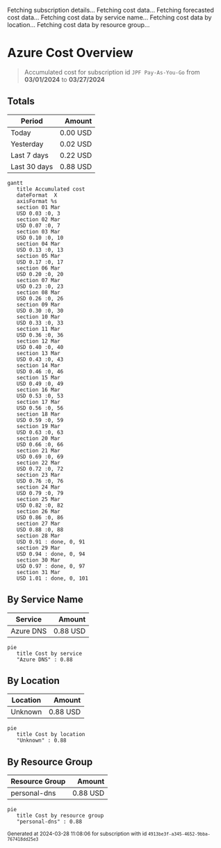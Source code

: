Fetching subscription details...
Fetching cost data...
Fetching forecasted cost data...
Fetching cost data by service name...
Fetching cost data by location...
Fetching cost data by resource group...
# Azure Cost Overview

> Accumulated cost for subscription id `JPF Pay-As-You-Go` from **03/01/2024** to **03/27/2024**

## Totals

|Period|Amount|
|---|---:|
|Today|0.00 USD|
|Yesterday|0.02 USD|
|Last 7 days|0.22 USD|
|Last 30 days|0.88 USD|

```mermaid
gantt
   title Accumulated cost
   dateFormat  X
   axisFormat %s
   section 01 Mar
   USD 0.03 :0, 3
   section 02 Mar
   USD 0.07 :0, 7
   section 03 Mar
   USD 0.10 :0, 10
   section 04 Mar
   USD 0.13 :0, 13
   section 05 Mar
   USD 0.17 :0, 17
   section 06 Mar
   USD 0.20 :0, 20
   section 07 Mar
   USD 0.23 :0, 23
   section 08 Mar
   USD 0.26 :0, 26
   section 09 Mar
   USD 0.30 :0, 30
   section 10 Mar
   USD 0.33 :0, 33
   section 11 Mar
   USD 0.36 :0, 36
   section 12 Mar
   USD 0.40 :0, 40
   section 13 Mar
   USD 0.43 :0, 43
   section 14 Mar
   USD 0.46 :0, 46
   section 15 Mar
   USD 0.49 :0, 49
   section 16 Mar
   USD 0.53 :0, 53
   section 17 Mar
   USD 0.56 :0, 56
   section 18 Mar
   USD 0.59 :0, 59
   section 19 Mar
   USD 0.63 :0, 63
   section 20 Mar
   USD 0.66 :0, 66
   section 21 Mar
   USD 0.69 :0, 69
   section 22 Mar
   USD 0.72 :0, 72
   section 23 Mar
   USD 0.76 :0, 76
   section 24 Mar
   USD 0.79 :0, 79
   section 25 Mar
   USD 0.82 :0, 82
   section 26 Mar
   USD 0.86 :0, 86
   section 27 Mar
   USD 0.88 :0, 88
   section 28 Mar
   USD 0.91 : done, 0, 91
   section 29 Mar
   USD 0.94 : done, 0, 94
   section 30 Mar
   USD 0.97 : done, 0, 97
   section 31 Mar
   USD 1.01 : done, 0, 101
```

## By Service Name

|Service|Amount|
|---|---:|
|Azure DNS|0.88 USD|

```mermaid
pie
   title Cost by service
   "Azure DNS" : 0.88
```

## By Location

|Location|Amount|
|---|---:|
|Unknown|0.88 USD|

```mermaid
pie
   title Cost by location
   "Unknown" : 0.88
```

## By Resource Group

|Resource Group|Amount|
|---|---:|
|personal-dns|0.88 USD|

```mermaid
pie
   title Cost by resource group
   "personal-dns" : 0.88
```

<sup>Generated at 2024-03-28 11:08:06 for subscription with id `4913be3f-a345-4652-9bba-767418dd25e3`</sup>
